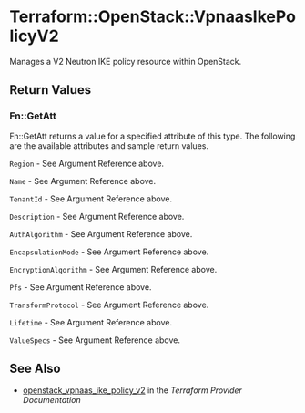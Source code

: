 # Terraform::OpenStack::VpnaasIkePolicyV2

Manages a V2 Neutron IKE policy resource within OpenStack.

## Return Values

### Fn::GetAtt

Fn::GetAtt returns a value for a specified attribute of this type. The following are the available attributes and sample return values.

`Region` - See Argument Reference above.

`Name` - See Argument Reference above.

`TenantId` - See Argument Reference above.

`Description` - See Argument Reference above.

`AuthAlgorithm` - See Argument Reference above.

`EncapsulationMode` - See Argument Reference above.

`EncryptionAlgorithm` - See Argument Reference above.

`Pfs` - See Argument Reference above.

`TransformProtocol` - See Argument Reference above.

`Lifetime` - See Argument Reference above.

`ValueSpecs` - See Argument Reference above.

## See Also

* [openstack_vpnaas_ike_policy_v2](https://www.terraform.io/docs/providers/openstack/r/vpnaas_ike_policy_v2.html) in the _Terraform Provider Documentation_